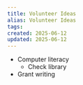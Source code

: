 ```yaml
---
title: Volunteer Ideas
alias: Volunteer Ideas
tags:
created: 2025-06-12
updated: 2025-06-12
---
```


- Computer literacy
	- Check library
- Grant writing